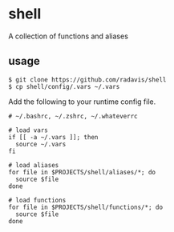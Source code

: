 # shell

A collection of functions and aliases

## usage

```
$ git clone https://github.com/radavis/shell
$ cp shell/config/.vars ~/.vars
```

Add the following to your runtime config file.

```
# ~/.bashrc, ~/.zshrc, ~/.whateverrc

# load vars
if [[ -a ~/.vars ]]; then
  source ~/.vars
fi

# load aliases
for file in $PROJECTS/shell/aliases/*; do
  source $file
done

# load functions
for file in $PROJECTS/shell/functions/*; do
  source $file
done
```
